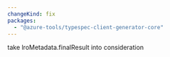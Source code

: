 ```yaml
---
changeKind: fix
packages:
  - "@azure-tools/typespec-client-generator-core"
---
```


take lroMetadata.finalResult into consideration